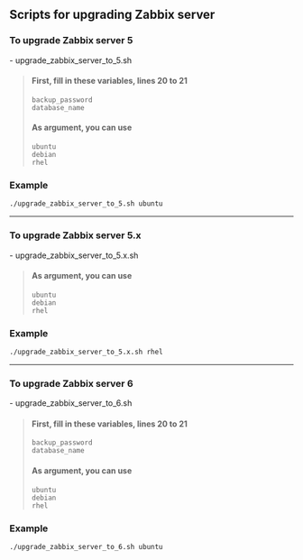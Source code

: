 ## Scripts for upgrading Zabbix server

### To upgrade Zabbix server 5

\- upgrade_zabbix_server_to_5.sh

> #### First, fill in these variables, lines 20 to 21
>
> `backup_password`  
> `database_name`  
>
> #### As argument, you can use
>
> `ubuntu`  
> `debian`  
> `rhel`

### Example

```bash
./upgrade_zabbix_server_to_5.sh ubuntu
```

***

### To upgrade Zabbix server 5.x

\- upgrade_zabbix_server_to_5.x.sh  

> #### As argument, you can use
>
> `ubuntu`  
> `debian`  
> `rhel`

### Example

```bash
./upgrade_zabbix_server_to_5.x.sh rhel
```

***

### To upgrade Zabbix server 6

\- upgrade_zabbix_server_to_6.sh

> #### First, fill in these variables, lines 20 to 21
>
> `backup_password`  
> `database_name`  
>
> #### As argument, you can use
>
> `ubuntu`  
> `debian`  
> `rhel`

### Example

```bash
./upgrade_zabbix_server_to_6.sh ubuntu
```
